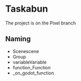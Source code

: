 # Taskabun

The project is on the Pixel branch

## Naming 
- Scenescene
- Group
- variableVariable
- function_Function
- _on_godot_function
